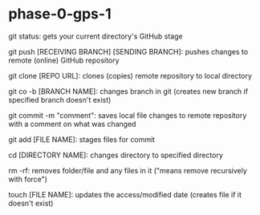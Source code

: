 # phase-0-gps-1

git status: gets your current directory's GitHub stage


git push [RECEIVING BRANCH] [SENDING BRANCH]: pushes changes to remote (online) GitHub repository


git clone [REPO URL]: clones (copies) remote repository to local directory


git co -b [BRANCH NAME]: changes branch in git (creates new branch if specified branch doesn't exist)


git commit -m "comment": saves local file changes to remote repository with a comment on what was changed


git add [FILE NAME]: stages files for commit




cd [DIRECTORY NAME]: changes directory to specified directory


rm -rf: removes folder/file and any files in it ("means remove recursively with force")


touch [FILE NAME]: updates the access/modified date (creates file if it doesn't exist)